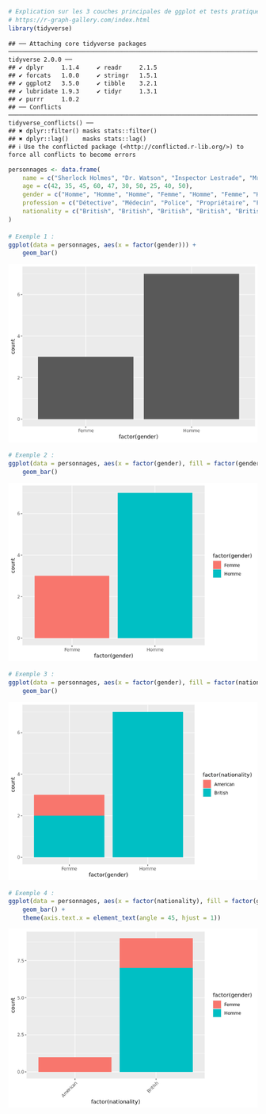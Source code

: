 ``` r
# Explication sur les 3 couches principales de ggplot et tests pratiques sur chacune des couches.
# https://r-graph-gallery.com/index.html
library(tidyverse)
```

    ## ── Attaching core tidyverse packages ───────────────────────────────────────────────────────────────────────────── tidyverse 2.0.0 ──
    ## ✔ dplyr     1.1.4     ✔ readr     2.1.5
    ## ✔ forcats   1.0.0     ✔ stringr   1.5.1
    ## ✔ ggplot2   3.5.0     ✔ tibble    3.2.1
    ## ✔ lubridate 1.9.3     ✔ tidyr     1.3.1
    ## ✔ purrr     1.0.2     
    ## ── Conflicts ─────────────────────────────────────────────────────────────────────────────────────────────── tidyverse_conflicts() ──
    ## ✖ dplyr::filter() masks stats::filter()
    ## ✖ dplyr::lag()    masks stats::lag()
    ## ℹ Use the conflicted package (<http://conflicted.r-lib.org/>) to force all conflicts to become errors

``` r
personnages <- data.frame(
    name = c("Sherlock Holmes", "Dr. Watson", "Inspector Lestrade", "Mrs. Hudson", "Mycroft Holmes", "Irene Adler", "Professor Moriarty", "Mary Morstan", "James Phillimore", "Charles Augustus Milverton"),
    age = c(42, 35, 45, 60, 47, 30, 50, 25, 40, 50),
    gender = c("Homme", "Homme", "Homme", "Femme", "Homme", "Femme", "Homme", "Femme", "Homme", "Homme"),
    profession = c("Détective", "Médecin", "Police", "Propriétaire", "Fonctionnaire", "Chanteur d'opéra", "Mathématicien", "Veuve", "Banquier", "Maître chanteur"),
    nationality = c("British", "British", "British", "British", "British", "American", "British", "British", "British", "British")
)

# Exemple 1 :
ggplot(data = personnages, aes(x = factor(gender))) +
    geom_bar()
```

![](07-03-trois-couches_files/figure-gfm/unnamed-chunk-1-1.png)<!-- -->

``` r
# Exemple 2 :
ggplot(data = personnages, aes(x = factor(gender), fill = factor(gender))) +
    geom_bar()
```

![](07-03-trois-couches_files/figure-gfm/unnamed-chunk-1-2.png)<!-- -->

``` r
# Exemple 3 :
ggplot(data = personnages, aes(x = factor(gender), fill = factor(nationality))) +
    geom_bar()
```

![](07-03-trois-couches_files/figure-gfm/unnamed-chunk-1-3.png)<!-- -->

``` r
# Exemple 4 :
ggplot(data = personnages, aes(x = factor(nationality), fill = factor(gender))) +
    geom_bar() +
    theme(axis.text.x = element_text(angle = 45, hjust = 1))
```

![](07-03-trois-couches_files/figure-gfm/unnamed-chunk-1-4.png)<!-- -->
